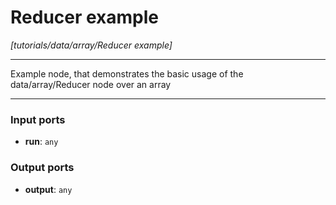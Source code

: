 # Reducer example

_[tutorials/data/array/Reducer example]_

---

Example node, that demonstrates the basic usage of the data/array/Reducer node over an array<br>

---

### Input ports

* __run__: ` any `

### Output ports

* __output__: ` any `

